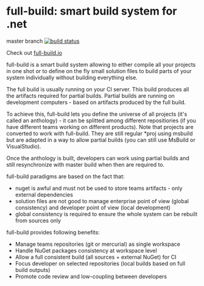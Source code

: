 full-build: smart build system for .net
=======================================
master branch [![build status](https://ci.appveyor.com/api/projects/status/github/pchalamet/full-build?branch=master)](https://ci.appveyor.com/project/pchalamet/full-build/branch/master)

Check out [full-build.io](http://full-build.io)

full-build is a smart build system allowing to either compile all your projects in one shot or to define on the fly small solution files to build parts of your system individually without building everything else.


The full build is usually running on your CI server. This build produces all the artifacts required for partial builds.
Partial builds are running on development computers - based on artifacts produced by the full build.

To achieve this, full-build lets you define the universe of all projects (it's called an anthology) - it can be splitted among different repositiories (if you have different teams working on different products).
Note that projects are converted to work with full-build. They are still regular *proj using msbuild but are adapted in a way to allow partial builds (you can still use MsBuild or VisualStudio).

Once the anthology is built, developers can work using partial builds and still resynchronize with master build when then are required to.

full-build paradigms are based on the fact that:
- nuget is awful and must not be used to store teams artifacts - only external dependencies
- solution files are not good to manage enterprise point of view (global consistency) and developer point of view (local development)
- global consistency is required to ensure the whole system can be rebuilt from sources only


full-build provides following benefits:
* Manage teams repositories (git or mercurial) as single workspace
* Handle NuGet packages consistency at workspace level
* Allow a full consistent build (all sources + external NuGet) for CI
* Focus developer on selected repositories (local builds based on full build outputs)
* Promote code review and low-coupling between developers
